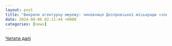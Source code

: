 ```yaml
---
layout: post
title: "Викрили агентурну мережу: чиновниця Дніпровської міськради «зливала» розташування ППО"
date: 2024-08-06 02:11:44 +0000
categories: [news]
---
```


[Читати далі](https://rudana.com.ua/news/vykryly-agenturnu-merezhu-chynovnycya-dniprovskoyi-miskrady-zlyvala-roztashuvannya-ppo)
